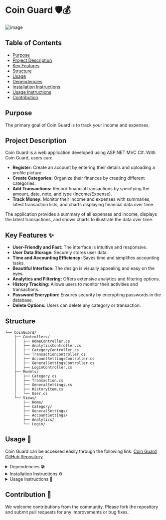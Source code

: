 # Coin Guard 🛡️💰
![image](https://github.com/Omar7001-B/CoinGuard/assets/115028809/b0fc971c-fab9-4070-9de7-4f62756da822)


## Table of Contents
- [Purpose](#purpose)
- [Project Description](#project-description)
- [Key Features](#key-features)
- [Structure](#structure)
- [Usage](#usage)
- [Dependencies](#dependencies)
- [Installation Instructions](#installation-instructions)
- [Usage Instructions](#usage-instructions)
- [Contribution](#contribution)

## Purpose
The primary goal of Coin Guard is to track your income and expenses.

## Project Description
Coin Guard is a web application developed using ASP.NET MVC C#. With Coin Guard, users can:

- **Register:** Create an account by entering their details and uploading a profile picture.
- **Create Categories:** Organize their finances by creating different categories.
- **Add Transactions:** Record financial transactions by specifying the amount, date, note, and type (Income/Expense).
- **Track Money:** Monitor their income and expenses with summaries, latest transaction lists, and charts displaying financial data over time.

The application provides a summary of all expenses and income, displays the latest transactions, and shows charts to illustrate the data over time.

## Key Features ✨
- **User-Friendly and Fast:** The interface is intuitive and responsive.
- **User Data Storage:** Securely stores user data.
- **Time and Accounting Efficiency:** Saves time and simplifies accounting tasks.
- **Beautiful Interface:** The design is visually appealing and easy on the eyes.
- **Analytics and Filtering:** Offers extensive analytics and filtering options.
- **History Tracking:** Allows users to monitor their activities and transactions.
- **Password Encryption:** Ensures security by encrypting passwords in the database.
- **Delete Options:** Users can delete any category or transaction.

##  Structure

```
└── CoinGuard/
    ├── Controllers/
    │   ├── HomeController.cs
    │   ├── AnalyticsController.cs
    │   ├── CategoryController.cs
    │   └── TransactionController.cs
    │   ├── AccountSettingsController.cs
    │   ├── GeneralSettingsController.cs
    │   ├── LoginController.cs
    ├── Models/
    │   ├── Category.cs
    │   ├── Transaction.cs
    │   ├── GeneralSettings.cs
    │   ├── HistoryItem.cs
    │   └── User.cs
    └── Views/
        ├── Home/
        ├── Category/
        ├── GeneralSettings/
        ├── AccountSettings/
        ├── Analytics/
        └── Login/
```

## Usage 🚀
Coin Guard can be accessed easily through the following link: [Coin Guard GitHub Repository](https://github.com/Omar7001-B/CoinGuard)

<details>
<summary>Dependencies 🛠️</summary>

The project utilizes the following packages, all at version 6:
- Microsoft.VisualStudio.Web.CodeGeneration.Design
- Microsoft.EntityFrameworkCore.Tools
- Microsoft.EntityFrameworkCore.SqlServer
- Microsoft.EntityFrameworkCore.Sqlite
- Microsoft.EntityFrameworkCore.Design
- Microsoft.EntityFrameworkCore
- EntityFramework
</details>

<details>
<summary>Installation Instructions ⚙️</summary>

To install and set up Coin Guard, follow these steps:
1. Clone the repository from GitHub.
   git clone https://github.com/Omar7001-B/CoinGuard.git
2. Ensure you have .NET 6.0 installed on your machine.
3. Navigate to the project directory and restore the necessary packages using:
   dotnet restore
4. Set up the database by running the following commands:
   dotnet ef migrations add InitialCreate
   dotnet ef database update
5. Run the application using:
   dotnet run
</details>

<details>
<summary>Usage Instructions 📖</summary>

1. Register by entering your details and uploading a profile picture.
2. Create categories for your transactions.
3. Add transactions specifying the amount, date, note, and type (Income/Expense).
4. View the summary of your finances, latest transactions, and charts displaying your data over time.
</details>

## Contribution 🤝
We welcome contributions from the community. Please fork the repository and submit pull requests for any improvements or bug fixes.

